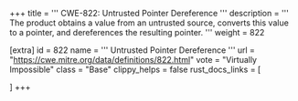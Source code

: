 +++
title = '''
CWE-822: Untrusted Pointer Dereference
'''
description	= '''
The product obtains a value from an untrusted source, converts this value to a pointer, and dereferences the resulting pointer.
'''
weight = 822

[extra]
id = 822
name = '''
Untrusted Pointer Dereference
'''
url = "https://cwe.mitre.org/data/definitions/822.html"
vote = "Virtually Impossible"
class = "Base"
clippy_helps = false
rust_docs_links = [
	
]
+++
